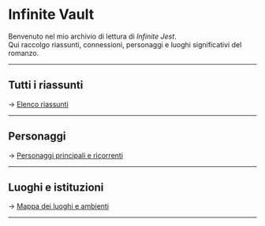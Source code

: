# Infinite Vault

Benvenuto nel mio archivio di lettura di *Infinite Jest*.  
Qui raccolgo riassunti, connessioni, personaggi e luoghi significativi del romanzo.

---

## Tutti i riassunti

→ [Elenco riassunti](Content/RIASSUNTI/)

---

## Personaggi

→ [Personaggi principali e ricorrenti](Content/PERSONAGGI/)

---

## Luoghi e istituzioni

→ [Mappa dei luoghi e ambienti](Content/LUOGHI/)

---